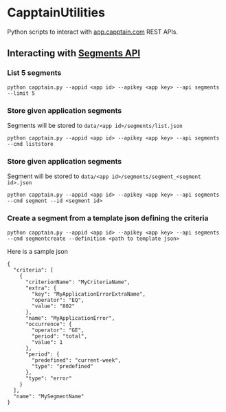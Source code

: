 # CapptainUtilities

Python scripts to interact with [app.capptain.com](https://app.capptain.com/) REST APIs.

## Interacting with [Segments API](https://app.capptain.com/doc/SaaS/Segments%20API/index.html)

### List 5 segments

`python capptain.py --appid <app id> --apikey <app key> --api segments --limit 5`

### Store given application segments

Segments will be stored to `data/<app id>/segments/list.json`

`python capptain.py --appid <app id> --apikey <app key> --api segments --cmd liststore`
  
### Store given application segments

Segment will be stored to  `data/<app id>/segments/segment_<segment id>.json`


`python capptain.py --appid <app id> --apikey <app key> --api segments --cmd segment --id <segment id>`

### Create a segment from a template json defining the criteria
  
`python capptain.py --appid <app id> --apikey <app key> --api segments --cmd segmentcreate --definition <path to template json>` 

Here is a sample json
```
{
  "criteria": [
    {
      "criterionName": "MyCriteriaName", 
      "extra": {
        "key": "MyApplicationErrorExtraName", 
        "operator": "EQ", 
        "value": "802"
      }, 
      "name": "MyApplicationError", 
      "occurrence": {
        "operator": "GE", 
        "period": "total", 
        "value": 1
      }, 
      "period": {
        "predefined": "current-week", 
        "type": "predefined"
      }, 
      "type": "error"
    }
  ], 
  "name": "MySegmentName"
}
```
